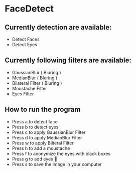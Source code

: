 # FaceDetect

## Currently detection are available:
* Detect Faces
* Detect Eyes

## Currently following filters are available:
* GaussianBlur ( Bluring )
* MedianBlur ( Bluring )
* Bilateral Filter ( Bluring )
* Moustache Filter
* Eyes Filter

## How to run the program
* Press a to detect face
* Press b to detect eyes
* Press c to apply GaussianBlur Filter
* Press d to apply MedianBlur Filter
* Press w to apply Bilteral Filter
* Press h to add a moustache 
* Press f to anonymize the eyes with black boxes
* Press g to add eyes 👀 
* Press s to save the image in your computer
